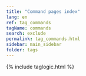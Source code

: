 ```yaml
---
title: "Command pages index"
lang: en
ref: tag_commands
tagName: commands
search: exclude
permalink: tag_commands.html
sidebar: main_sidebar
folder: tags
---
```

{% include taglogic.html %}

